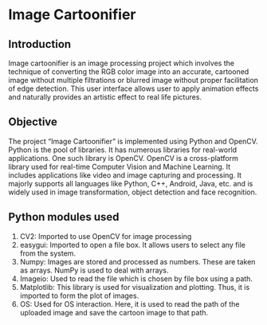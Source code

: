 # Image Cartoonifier

## Introduction 
Image cartoonifier is an image processing project which involves the technique of converting the RGB color image into an accurate, cartooned image without multiple filtrations or blurred image without proper facilitation of edge detection. This user interface allows user to apply animation effects and naturally provides an artistic effect to real life pictures.

## Objective
The project “Image Cartoonifier” is implemented using Python and OpenCV. Python is the pool of libraries. It has numerous libraries for real-world applications. One such library is OpenCV. OpenCV is a cross-platform library used for real-time Computer Vision and Machine Learning. It includes applications like video and image capturing and processing. It majorly supports all languages like Python, C++, Android, Java, etc. and is widely used in image transformation, object detection and face recognition.

## Python modules used
1. CV2: Imported to use OpenCV for image processing
2. easygui: Imported to open a file box. It allows users to select any file from the system.
3. Numpy: Images are stored and processed as numbers. These are taken as arrays. NumPy is used to deal with arrays.
4. Imageio: Used to read the file which is chosen by file box using a path.
5. Matplotlib: This library is used for visualization and plotting. Thus, it is imported to form the plot of images.
6. OS: Used for OS interaction. Here, it is used to read the path of the uploaded image and save the cartoon image to that path.
